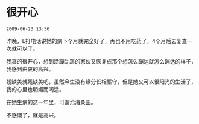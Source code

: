 # 很开心

`2009-06-23 13:56 `

昨晚，E打电话说她的病下个月就完全好了，再也不用吃药了，4个月后去复查一次就可以了。

我真的很开心，想到活蹦乱跳的家伙又恢复成那个想怎么蹦达就怎么蹦达的样子，我感到由衷的高兴。

残缺美就残缺美吧，虽然今生没有缘分长相厮守，但是她又可以很阳光的生活了，我的心里也明媚而闲适。

在她生病的这一年里，可谓沧海桑田。

不感慨了，就是高兴。 

